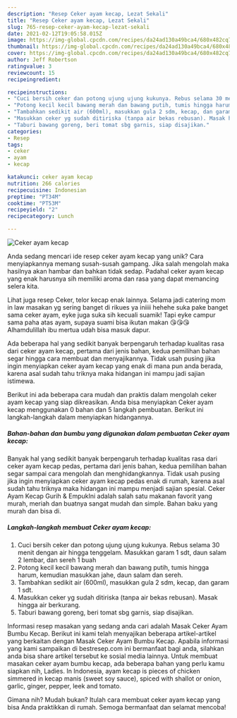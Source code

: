 ```yaml
---
description: "Resep Ceker ayam kecap, Lezat Sekali"
title: "Resep Ceker ayam kecap, Lezat Sekali"
slug: 765-resep-ceker-ayam-kecap-lezat-sekali
date: 2021-02-12T19:05:58.015Z
image: https://img-global.cpcdn.com/recipes/da24ad130a49bca4/680x482cq70/ceker-ayam-kecap-foto-resep-utama.jpg
thumbnail: https://img-global.cpcdn.com/recipes/da24ad130a49bca4/680x482cq70/ceker-ayam-kecap-foto-resep-utama.jpg
cover: https://img-global.cpcdn.com/recipes/da24ad130a49bca4/680x482cq70/ceker-ayam-kecap-foto-resep-utama.jpg
author: Jeff Robertson
ratingvalue: 3
reviewcount: 15
recipeingredient:

recipeinstructions:
- "Cuci bersih ceker dan potong ujung ujung kukunya. Rebus selama 30 menit dengan air hingga tenggelam. Masukkan garam 1 sdt, daun salam 2 lembar, dan sereh 1 buah"
- "Potong kecil kecil bawang merah dan bawang putih, tumis hingga harum, kemudian masukkan jahe, daun salam dan sereh."
- "Tambahkan sedikit air (600ml), masukkan gula 2 sdm, kecap, dan garam 1 sdt."
- "Masukkan ceker yg sudah ditiriska (tanpa air bekas rebusan). Masak hingga air berkurang."
- "Taburi bawang goreng, beri tomat sbg garnis, siap disajikan."
categories:
- Resep
tags:
- ceker
- ayam
- kecap

katakunci: ceker ayam kecap 
nutrition: 266 calories
recipecuisine: Indonesian
preptime: "PT34M"
cooktime: "PT53M"
recipeyield: "2"
recipecategory: Lunch

---
```



![Ceker ayam kecap](https://img-global.cpcdn.com/recipes/da24ad130a49bca4/680x482cq70/ceker-ayam-kecap-foto-resep-utama.jpg)

Anda sedang mencari ide resep ceker ayam kecap yang unik? Cara menyiapkannya memang susah-susah gampang. Jika salah mengolah maka hasilnya akan hambar dan bahkan tidak sedap. Padahal ceker ayam kecap yang enak harusnya sih memiliki aroma dan rasa yang dapat memancing selera kita.

Lihat juga resep Ceker, telor kecap enak lainnya. Selama jadi catering mom in law masakan yg sering banget di rikues ya iniiii hehehe suka pake banget sama ceker ayam, eyke juga suka sih kecuali suamik! Tapi eyke campur sama paha atas ayam, supaya suami bisa ikutan makan 😘😘😘 Alhamdulillah ibu mertua udah bisa masuk dapur.

Ada beberapa hal yang sedikit banyak berpengaruh terhadap kualitas rasa dari ceker ayam kecap, pertama dari jenis bahan, kedua pemilihan bahan segar hingga cara membuat dan menyajikannya. Tidak usah pusing jika ingin menyiapkan ceker ayam kecap yang enak di mana pun anda berada, karena asal sudah tahu triknya maka hidangan ini mampu jadi sajian istimewa.


Berikut ini ada beberapa cara mudah dan praktis dalam mengolah ceker ayam kecap yang siap dikreasikan. Anda bisa menyiapkan Ceker ayam kecap menggunakan 0 bahan dan 5 langkah pembuatan. Berikut ini langkah-langkah dalam menyiapkan hidangannya.

<!--inarticleads1-->

##### Bahan-bahan dan bumbu yang digunakan dalam pembuatan Ceker ayam kecap:



Banyak hal yang sedikit banyak berpengaruh terhadap kualitas rasa dari ceker ayam kecap pedas, pertama dari jenis bahan, kedua pemilihan bahan segar sampai cara mengolah dan menghidangkannya. Tidak usah pusing jika ingin menyiapkan ceker ayam kecap pedas enak di rumah, karena asal sudah tahu triknya maka hidangan ini mampu menjadi sajian spesial. Ceker Ayam Kecap Gurih &amp; EmpukIni adalah salah satu makanan favorit yang murah, meriah dan buatnya sangat mudah dan simple. Bahan baku yang murah dan bisa di. 

<!--inarticleads2-->

##### Langkah-langkah membuat Ceker ayam kecap:

1. Cuci bersih ceker dan potong ujung ujung kukunya. Rebus selama 30 menit dengan air hingga tenggelam. Masukkan garam 1 sdt, daun salam 2 lembar, dan sereh 1 buah
1. Potong kecil kecil bawang merah dan bawang putih, tumis hingga harum, kemudian masukkan jahe, daun salam dan sereh.
1. Tambahkan sedikit air (600ml), masukkan gula 2 sdm, kecap, dan garam 1 sdt.
1. Masukkan ceker yg sudah ditiriska (tanpa air bekas rebusan). Masak hingga air berkurang.
1. Taburi bawang goreng, beri tomat sbg garnis, siap disajikan.


Informasi resep masakan yang sedang anda cari adalah Masak Ceker Ayam Bumbu Kecap. Berikut ini kami telah menyajikan beberapa artikel-artikel yang berkaitan dengan Masak Ceker Ayam Bumbu Kecap. Apabila informasi yang kami sampaikan di bestresep.com ini bermanfaat bagi anda, silahkan anda bisa share artikel tersebut ke sosial media lainnya. Untuk membuat masakan ceker ayam bumbu kecap, ada beberapa bahan yang perlu kamu siapkan nih, Ladies. In Indonesia, ayam kecap is pieces of chicken simmered in kecap manis (sweet soy sauce), spiced with shallot or onion, garlic, ginger, pepper, leek and tomato. 

Gimana nih? Mudah bukan? Itulah cara membuat ceker ayam kecap yang bisa Anda praktikkan di rumah. Semoga bermanfaat dan selamat mencoba!
